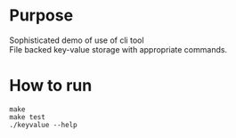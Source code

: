 # Purpose
Sophisticated demo of use of cli tool  
File backed key-value storage with appropriate commands.

# How to run
```
make
make test
./keyvalue --help
```
